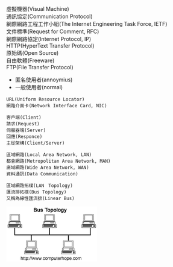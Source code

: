 虛擬機器(Visual Machine)  
通訊協定(Communication Protocol)  
網際網路工程工作小組(The Internet Engineering Task Force, IETF)  
文件標準(Request for Comment, RFC)  
網際網路協定(Internet Protocol, IP)  
HTTP(HyperText Transfer Protocol)  
原始碼(Open Source)  
自由軟體(Freeware)  
FTP(File Transfer Protocol)
*	匿名使用者(annoymius)
*	一般使用者(normal)  
```
URL(Uniform Resource Locator)  
網路介面卡(Network Interface Card, NIC)  
```

```
客戶端(Client)  
請求(Request)  
伺服器端(Server)  
回應(Responce)  
主從架構(Client/Server)  
```

```
區域網路(Local Area Network, LAN)  
都會網路(Metropolitan Area Network, MAN)  
廣域網路(Wide Area Network, WAN)  
資料通訊(Data Communication)  
```

```
區域網路拓樸(LAN　Topology)  
匯流排拓樸(Bus Topology)  
又稱為線性匯流排(Linear Bus) 
```
![Bus Topology](./BUS.png)
   







